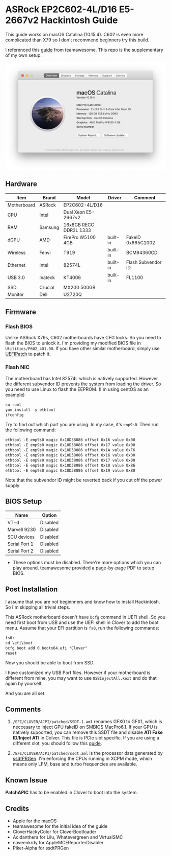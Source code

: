 # ASRock  EP2C602-4L/D16 E5-2667v2 Hackintosh Guide

This guide works on macOS Catalina (10.15.4). C602 is even more complicated than X79 so I don't recommend beginners try this build.

I referenced this [guide](https://www.tonymacx86.com/threads/guide-asrock-rack-ep2c602.289060/) from teamawesome. This repo is the supplementary of my own setup.

![image](Screenshot_en-us.png)

## Hardware
| Item | Brand | Model | Driver | Comment |
|-----|-----|-----|-----|-----|
| Motherboard | ASRock | EP2C602-4L/D16 | | |
| CPU | Intel | Dual Xeon E5-2667v2 | | |
| RAM | Samsung | 16x8GB RECC DDR3L 1333 | | |
| dGPU | AMD | FirePro W5100 4GB | built-in | FakeID 0x665C1002 |
| Wireless | Fenvi| T919 | built-in | BCM94360CD |
| Ethernet | Intel | 82574L | built-in | Flash Subvendor ID|
| USB 3.0 | Inateck | KT4006 | built-in | FL1100 |
| SSD | Crucial | MX200 500GB | | |
| Monitor | Dell | U2720Q | | |

## Firmware
### Flash BIOS
Unlike ASRock X79s, C602 motherboards have CFG locks. So you need to flash the BIOS to unlock it. I'm providing my modified BIOS file in `Utilities/P602_4D1.90`. If you have other similar motherboard, simply use [UEFIPatch](https://github.com/LongSoft/UEFITool/releases) to patch it.
### Flash NIC
The motherboard has Intel 82574L which is natively supported. However the different subvendor ID prevents the system from loading the driver. So you need to use Linux to flash the EEPROM. (I'm using centOS as an example)
```
su root
yum install -y ethtool
ifconfig
```
Try to find out which port you are using. In my case, it's `enp9s0`. Then run the following command:
```
ethtool -E enp9s0 magic 0x10D38086 offset 0x16 value 0x00
ethtool -E enp9s0 magic 0x10D38086 offset 0x17 value 0x00
ethtool -E enp9s0 magic 0x10D38086 offset 0x1A value 0xF6
ethtool -E enp9s0 magic 0x10D38086 offset 0x16 value 0x00
ethtool -E enp9s0 magic 0x10D38086 offset 0x17 value 0x00
ethtool -E enp9s0 magic 0x10D38086 offset 0x18 value 0x86
ethtool -E enp9s0 magic 0x10D38086 offset 0x19 value 0x80
```
Note that the subvendor ID might be reverted back if you cut off the power supply
## BIOS Setup
| Name | Option |
| --- | --- |
| VT-d | Disabled |
| Marvell 9230 | Disabled |
| SCU devices | Disabled |
| Serial Port 1 | Disabled |
| Serial Port 2 | Disabled |

* These options must be disabled. There're more options which you can play around. teamawesome provided a page-by-page PDF to setup BIOS.
## Post Installation
I assume that you are not beginnners and know how to install Hackintosh. So I'm skipping all trivial steps.

This ASRock motherboard doesn't have `bcfg` command in UEFI shell. So you need first boot from USB and use the UEFI shell in Clover to add the boot menu. Assume that your EFI partition is `fs0`, run the following commands:
```
fs0:
cd \efi\boot
bcfg boot add 0 bootx64.efi "Clover"
reset
```
Now you should be able to boot from SSD.

I have customized my USB Port files. However if your motherboard is different from mine, you may want to use `USBInjectAll.kext` and do that again by yourself.

And you are all set.

## Comments
1. `/EFI/CLOVER/ACPI/patched/SSDT-1.aml` renames GFX0 to GFX1, which is neccesary to inject GPU fakeID on SMBIOS MacPro6,1. If your GPU is natively supoorted, you can remove this SSDT file and disable **ATI Fake ID**/**Inject ATI** in Colver. This file is PCIe slot specific. If you are using a different slot, you should follow this [guide](https://www.tonymacx86.com/threads/black-screen-with-macpro-6-1-or-imac-15-or-imac-17-system-definition.183113/).

2. `/EFI/CLOVER/ACPI/patched/ssdt.aml` is the processor data generated by [ssdtPRGen](https://github.com/Piker-Alpha/ssdtPRGen.sh). I'm enforcing the CPUs running in XCPM mode, which means only LFM, base and turbo frequencies are available.

## Known Issue
**PatchAPIC** has to be enabled in Clover to boot into the system.

## Credits
- Apple for the macOS
- teamawesome for the initial idea of the guide
- CloverHackyColor for CloverBootloader
- Acidanthera for Lilu, Whatevergreen and VirtualSMC
- naveenkrdy for AppleMCEReporterDisabler
- Piker-Alpha for ssdtPRGen
